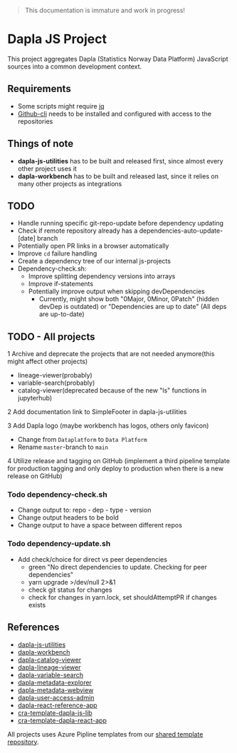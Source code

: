 > This documentation is immature and work in progress!

# Dapla JS Project

This project aggregates Dapla (Statistics Norway Data Platform) JavaScript sources into a common development context.

## Requirements

* Some scripts might require [jq](https://stedolan.github.io/jq/)
* [Github-cli](https://cli.github.com/) needs to be installed and configured with access to the repositories

## Things of note

* **dapla-js-utilities** has to be built and released first, since almost every other project uses it
* **dapla-workbench** has to be built and released last, since it relies on many other projects as integrations

## TODO

* Handle running specific git-repo-update before dependency updating
* Check if remote repository already has a dependencies-auto-update-[date] branch
* Potentially open PR links in a browser automatically
* Improve `cd` failure handling
* Create a dependency tree of our internal js-projects
* Dependency-check.sh:
    * Improve splitting dependency versions into arrays
    * Improve if-statements
    * Potentially improve output when skipping devDependencies
        * Currently, might show both "0Major, 0Minor, 0Patch" (hidden devDep is outdated) or "Dependencies are up to
          date" (All deps are up-to-date)

## TODO - All projects

1 Archive and deprecate the projects that are not needed anymore(this might affect other projects)
   * lineage-viewer(probably)
   * variable-search(probably)
   * catalog-viewer(deprecated because of the new "ls" functions in jupyterhub)

2 Add documentation link to SimpleFooter in dapla-js-utilities
  
3 Add Dapla logo (maybe workbench has logos, others only favicon)
* Change from `Dataplatform` to `Data Platform`
* Rename `master`-branch to `main`

4 Utilize release and tagging on GitHub (implement a third pipeline template for production tagging and only deploy to
  production when there is a new release on GitHub)

### Todo dependency-check.sh
* Change output to: repo - dep - type - version
* Change output headers to be bold
* Change output to have a space between different repos

### Todo dependency-update.sh
* Add check/choice for direct vs peer dependencies
  * green "No direct dependencies to update. Checking for peer dependencies"
  * yarn upgrade >/dev/null 2>&1
  * check git status for changes
  * check for changes in yarn.lock, set shouldAttemptPR if changes exists

## References

* [dapla-js-utilities](https://github.com/statisticsnorway/dapla-js-utilities)
* [dapla-workbench](https://github.com/statisticsnorway/dapla-workbench)
* [dapla-catalog-viewer](https://github.com/statisticsnorway/dapla-catalog-viewer)
* [dapla-lineage-viewer](https://github.com/statisticsnorway/dapla-lineage-viewer)
* [dapla-variable-search](https://github.com/statisticsnorway/dapla-variable-search)
* [dapla-metadata-explorer](https://github.com/statisticsnorway/dapla-metadata-explorer)
* [dapla-metadata-webview](https://github.com/statisticsnorway/dapla-metadata-webview)
* [dapla-user-access-admin](https://github.com/statisticsnorway/dapla-user-access-admin)
* [dapla-react-reference-app](https://github.com/statisticsnorway/dapla-react-reference-app)
* [cra-template-dapla-js-lib](https://github.com/statisticsnorway/cra-template-dapla-js-lib)
* [cra-template-dapla-react-app](https://github.com/statisticsnorway/cra-template-dapla-react-app)

All projects uses Azure Pipline templates from our
[shared template repository](https://github.com/statisticsnorway/azure-pipelines-templates/tree/master/javascript).

